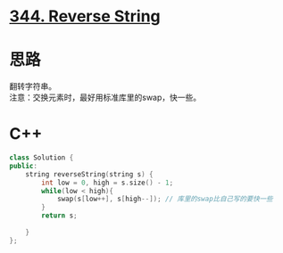 # [344. Reverse String](https://leetcode.com/problems/reverse-string/description/)
# 思路
翻转字符串。   
注意：交换元素时，最好用标准库里的swap，快一些。
# C++
```C++
class Solution {
public:
    string reverseString(string s) {
        int low = 0, high = s.size() - 1;
        while(low < high){
            swap(s[low++], s[high--]); // 库里的swap比自己写的要快一些
        }
        return s;
        
    }
};
```
